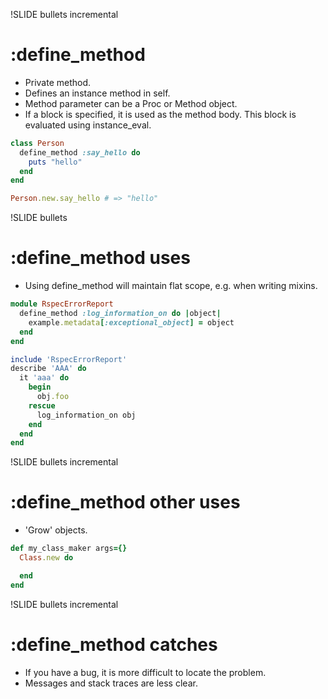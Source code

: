 !SLIDE bullets incremental

# :define_method

- Private method.
- Defines an instance method in self.
- Method parameter can be a Proc or Method object.
- If a block is specified, it is used as the method body.  This block is evaluated using instance_eval.

```ruby
class Person
  define_method :say_hello do
    puts "hello"
  end
end

Person.new.say_hello # => "hello"
```

!SLIDE bullets

# :define_method uses

- Using define_method will maintain flat scope, e.g. when writing mixins.

```ruby
module RspecErrorReport
  define_method :log_information_on do |object|
    example.metadata[:exceptional_object] = object
  end
end
```

```ruby
include 'RspecErrorReport'
describe 'AAA' do
  it 'aaa' do
    begin
      obj.foo
    rescue
      log_information_on obj
    end
  end
end
```

!SLIDE bullets incremental

# :define_method other uses

- 'Grow' objects.

```ruby
def my_class_maker args={}
  Class.new do

  end
end
```

!SLIDE bullets incremental

# :define_method catches

- If you have a bug, it is more difficult to locate the problem.
- Messages and stack traces are less clear.
